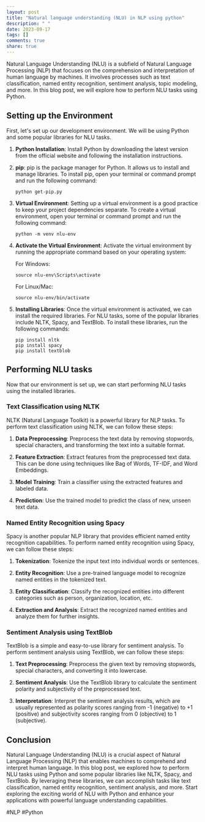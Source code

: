 ```yaml
---
layout: post
title: "Natural language understanding (NLU) in NLP using python"
description: " "
date: 2023-09-17
tags: []
comments: true
share: true
---
```


Natural Language Understanding (NLU) is a subfield of Natural Language Processing (NLP) that focuses on the comprehension and interpretation of human language by machines. It involves processes such as text classification, named entity recognition, sentiment analysis, topic modeling, and more. In this blog post, we will explore how to perform NLU tasks using Python.

## Setting up the Environment

First, let's set up our development environment. We will be using Python and some popular libraries for NLU tasks.

1. **Python Installation**: Install Python by downloading the latest version from the official website and following the installation instructions.

2. **pip**: pip is the package manager for Python. It allows us to install and manage libraries. To install pip, open your terminal or command prompt and run the following command:

   ```shell
   python get-pip.py
   ```

3. **Virtual Environment**: Setting up a virtual environment is a good practice to keep your project dependencies separate. To create a virtual environment, open your terminal or command prompt and run the following command:

   ```shell
   python -m venv nlu-env
   ```

4. **Activate the Virtual Environment**: Activate the virtual environment by running the appropriate command based on your operating system:

   For Windows:

   ```shell
   source nlu-env\Scripts\activate
   ```

   For Linux/Mac:

   ```shell
   source nlu-env/bin/activate
   ```

5. **Installing Libraries**: Once the virtual environment is activated, we can install the required libraries. For NLU tasks, some of the popular libraries include NLTK, Spacy, and TextBlob. To install these libraries, run the following commands:

   ```shell
   pip install nltk
   pip install spacy
   pip install textblob
   ```

## Performing NLU tasks

Now that our environment is set up, we can start performing NLU tasks using the installed libraries.

### Text Classification using NLTK

NLTK (Natural Language Toolkit) is a powerful library for NLP tasks. To perform text classification using NLTK, we can follow these steps:

1. **Data Preprocessing**: Preprocess the text data by removing stopwords, special characters, and transforming the text into a suitable format.

2. **Feature Extraction**: Extract features from the preprocessed text data. This can be done using techniques like Bag of Words, TF-IDF, and Word Embeddings.

3. **Model Training**: Train a classifier using the extracted features and labeled data.

4. **Prediction**: Use the trained model to predict the class of new, unseen text data.

### Named Entity Recognition using Spacy

Spacy is another popular NLP library that provides efficient named entity recognition capabilities. To perform named entity recognition using Spacy, we can follow these steps:

1. **Tokenization**: Tokenize the input text into individual words or sentences.

2. **Entity Recognition**: Use a pre-trained language model to recognize named entities in the tokenized text.

3. **Entity Classification**: Classify the recognized entities into different categories such as person, organization, location, etc.

4. **Extraction and Analysis**: Extract the recognized named entities and analyze them for further insights.

### Sentiment Analysis using TextBlob

TextBlob is a simple and easy-to-use library for sentiment analysis. To perform sentiment analysis using TextBlob, we can follow these steps:

1. **Text Preprocessing**: Preprocess the given text by removing stopwords, special characters, and converting it into lowercase.

2. **Sentiment Analysis**: Use the TextBlob library to calculate the sentiment polarity and subjectivity of the preprocessed text.

3. **Interpretation**: Interpret the sentiment analysis results, which are usually represented as polarity scores ranging from -1 (negative) to +1 (positive) and subjectivity scores ranging from 0 (objective) to 1 (subjective).

## Conclusion

Natural Language Understanding (NLU) is a crucial aspect of Natural Language Processing (NLP) that enables machines to comprehend and interpret human language. In this blog post, we explored how to perform NLU tasks using Python and some popular libraries like NLTK, Spacy, and TextBlob. By leveraging these libraries, we can accomplish tasks like text classification, named entity recognition, sentiment analysis, and more. Start exploring the exciting world of NLU with Python and enhance your applications with powerful language understanding capabilities.

#NLP #Python